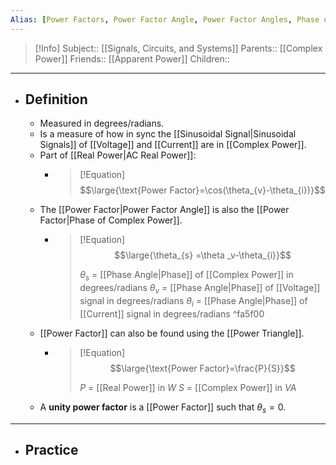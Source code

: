 ```yaml
---
Alias: [Power Factors, Power Factor Angle, Power Factor Angles, Phase of Complex Power]
---
```

> [!Info]
> Subject:: [[Signals, Circuits, and Systems]]
> Parents:: [[Complex Power]]
> Friends:: [[Apparent Power]]
> Children:: 
---
- ## Definition
	- Measured in degrees/radians.
	- Is a measure of how in sync the [[Sinusoidal Signal|Sinusoidal Signals]] of [[Voltage]] and [[Current]] are in [[Complex Power]].
	- Part of [[Real Power|AC Real Power]]:
		- >[!Equation]
		  > $$\large{\text{Power Factor}=\cos(\theta_{v}-\theta_{i})}$$
	- The [[Power Factor|Power Factor Angle]] is also the [[Power Factor|Phase of Complex Power]].
		- >[!Equation]
		    > $$\large{\theta_{s} =\theta _v-\theta_{i}}$$
		    > 
		    > $\theta_{s}$ = [[Phase Angle|Phase]] of [[Complex Power]] in degrees/radians
		    > $\theta_{v}$ = [[Phase Angle|Phase]] of [[Voltage]] signal in degrees/radians
		    > $\theta_{i}$ = [[Phase Angle|Phase]] of [[Current]] signal in degrees/radians ^fa5f00
	- [[Power Factor]] can also be found using the [[Power Triangle]].
		- > [!Equation]
		  > $$\large{\text{Power Factor}=\frac{P}{S}}$$
		  > 
		  > $P$ = [[Real Power]] in $W$
		  > $S$ = [[Complex Power]] in $VA$
	- A **unity power factor** is a [[Power Factor]] such that $\theta_{s}=0$.
---
- ## Practice